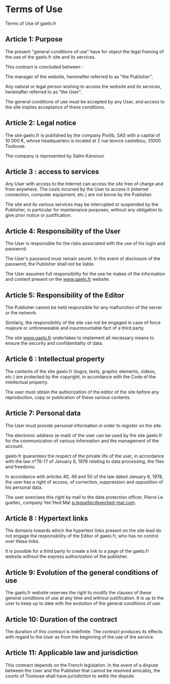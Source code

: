 # Terms of Use

Terms of Use of gaelo.fr

## Article 1: Purpose

The present "general conditions of use" have for object the legal framing of the use of the gaelo.fr site and its services.

This contract is concluded between :

The manager of the website, hereinafter referred to as "the Publisher",

Any natural or legal person wishing to access the website and its services, hereinafter referred to as "the User".

The general conditions of use must be accepted by any User, and access to the site implies acceptance of these conditions.


## Article 2: Legal notice

The site gaelo.fr is published by the company Pixilib, SAS with a capital of 10 000 €, whose headquarters is located at 2 rue léonce castelbou, 31000 Toulouse.

The company is represented by Salim Kanooun 


## Article 3 : access to services

Any User with access to the Internet can access the site free of charge and from anywhere. The costs incurred by the User to access it (internet connection, computer equipment, etc.) are not borne by the Publisher.

The site and its various services may be interrupted or suspended by the Publisher, in particular for maintenance purposes, without any obligation to give prior notice or justification.


## Article 4: Responsibility of the User

The User is responsible for the risks associated with the use of his login and password. 

The User's password must remain secret. In the event of disclosure of the password, the Publisher shall not be liable.

The User assumes full responsibility for the use he makes of the information and content present on the www.gaelo.fr website.


## Article 5: Responsibility of the Editor

The Publisher cannot be held responsible for any malfunction of the server or the network.

Similarly, the responsibility of the site can not be engaged in case of force majeure or unforeseeable and insurmountable fact of a third party.

The site www.gaelo.fr undertakes to implement all necessary means to ensure the security and confidentiality of data.

## Article 6 : Intellectual property

The contents of the site gaelo.fr (logos, texts, graphic elements, videos, etc.) are protected by the copyright, in accordance with the Code of the intellectual property.

The user must obtain the authorization of the editor of the site before any reproduction, copy or publication of these various contents.

## Article 7: Personal data

The User must provide personal information in order to register on the site. 

The electronic address (e-mail) of the user can be used by the site gaelo.fr for the communication of various information and the management of the account.

gaelo.fr guarantees the respect of the private life of the user, in accordance with the law n°78-17 of January 6, 1978 relating to data processing, the files and freedoms.

In accordance with articles 40, 49 and 50 of the law dated January 6, 1978, the user has a right of access, of correction, suppression and opposition of his personal data.

The user exercises this right by mail to the data protection officer, Pierre Le guellec, company Yec'Hed Mat p.leguellec@yeched-mat.com.


## Article 8 : Hypertext links

The domains towards which the hypertext links present on the site lead do not engage the responsibility of the Editor of gaelo.fr, who has no control over these links.

It is possible for a third party to create a link to a page of the gaelo.fr website without the express authorization of the publisher.


## Article 9: Evolution of the general conditions of use

The gaelo.fr website reserves the right to modify the clauses of these general conditions of use at any time and without justification.
It is up to the user to keep up to date with the evolution of the general conditions of use.


## Article 10: Duration of the contract

The duration of this contract is indefinite. The contract produces its effects with regard to the User as from the beginning of the use of the service.


## Article 11: Applicable law and jurisdiction

This contract depends on the French legislation. 
In the event of a dispute between the User and the Publisher that cannot be resolved amicably, the courts of Toulouse shall have jurisdiction to settle the dispute.